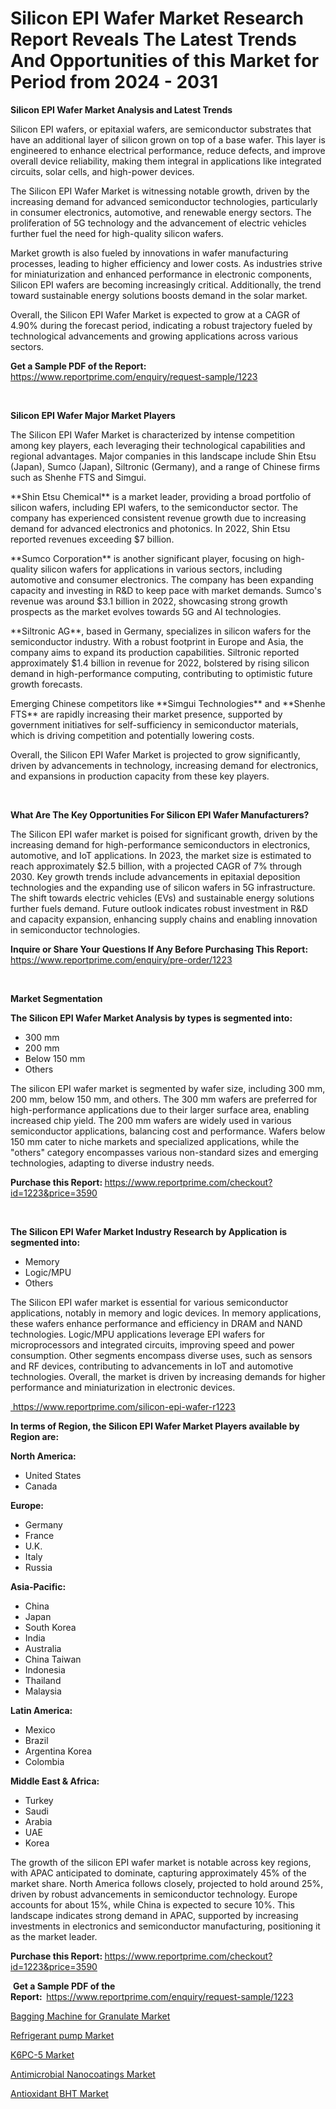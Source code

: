 <p><h1>Silicon EPI Wafer Market Research Report Reveals The Latest Trends And Opportunities of this Market for Period from 2024 - 2031</h1></p><p><strong>Silicon EPI Wafer Market Analysis and Latest Trends</strong></p>
<p><p>Silicon EPI wafers, or epitaxial wafers, are semiconductor substrates that have an additional layer of silicon grown on top of a base wafer. This layer is engineered to enhance electrical performance, reduce defects, and improve overall device reliability, making them integral in applications like integrated circuits, solar cells, and high-power devices. </p><p>The Silicon EPI Wafer Market is witnessing notable growth, driven by the increasing demand for advanced semiconductor technologies, particularly in consumer electronics, automotive, and renewable energy sectors. The proliferation of 5G technology and the advancement of electric vehicles further fuel the need for high-quality silicon wafers. </p><p>Market growth is also fueled by innovations in wafer manufacturing processes, leading to higher efficiency and lower costs. As industries strive for miniaturization and enhanced performance in electronic components, Silicon EPI wafers are becoming increasingly critical. Additionally, the trend toward sustainable energy solutions boosts demand in the solar market. </p><p>Overall, the Silicon EPI Wafer Market is expected to grow at a CAGR of 4.90% during the forecast period, indicating a robust trajectory fueled by technological advancements and growing applications across various sectors.</p></p>
<p><strong>Get a Sample PDF of the Report:&nbsp;</strong> <a href="https://www.reportprime.com/enquiry/request-sample/1223">https://www.reportprime.com/enquiry/request-sample/1223</a></p>
<p>&nbsp;</p>
<p><strong>Silicon EPI Wafer Major Market Players</strong></p>
<p><p>The Silicon EPI Wafer Market is characterized by intense competition among key players, each leveraging their technological capabilities and regional advantages. Major companies in this landscape include Shin Etsu (Japan), Sumco (Japan), Siltronic (Germany), and a range of Chinese firms such as Shenhe FTS and Simgui.</p><p>**Shin Etsu Chemical** is a market leader, providing a broad portfolio of silicon wafers, including EPI wafers, to the semiconductor sector. The company has experienced consistent revenue growth due to increasing demand for advanced electronics and photonics. In 2022, Shin Etsu reported revenues exceeding $7 billion.</p><p>**Sumco Corporation** is another significant player, focusing on high-quality silicon wafers for applications in various sectors, including automotive and consumer electronics. The company has been expanding capacity and investing in R&D to keep pace with market demands. Sumco's revenue was around $3.1 billion in 2022, showcasing strong growth prospects as the market evolves towards 5G and AI technologies.</p><p>**Siltronic AG**, based in Germany, specializes in silicon wafers for the semiconductor industry. With a robust footprint in Europe and Asia, the company aims to expand its production capabilities. Siltronic reported approximately $1.4 billion in revenue for 2022, bolstered by rising silicon demand in high-performance computing, contributing to optimistic future growth forecasts.</p><p>Emerging Chinese competitors like **Simgui Technologies** and **Shenhe FTS** are rapidly increasing their market presence, supported by government initiatives for self-sufficiency in semiconductor materials, which is driving competition and potentially lowering costs. </p><p>Overall, the Silicon EPI Wafer Market is projected to grow significantly, driven by advancements in technology, increasing demand for electronics, and expansions in production capacity from these key players.</p></p>
<p>&nbsp;</p>
<p><strong>What Are The Key Opportunities For Silicon EPI Wafer Manufacturers?</strong></p>
<p><p>The Silicon EPI wafer market is poised for significant growth, driven by the increasing demand for high-performance semiconductors in electronics, automotive, and IoT applications. In 2023, the market size is estimated to reach approximately $2.5 billion, with a projected CAGR of 7% through 2030. Key growth trends include advancements in epitaxial deposition technologies and the expanding use of silicon wafers in 5G infrastructure. The shift towards electric vehicles (EVs) and sustainable energy solutions further fuels demand. Future outlook indicates robust investment in R&D and capacity expansion, enhancing supply chains and enabling innovation in semiconductor technologies.</p></p>
<p><strong>Inquire or Share Your Questions If Any Before Purchasing This Report:</strong> <a href="https://www.reportprime.com/enquiry/pre-order/1223">https://www.reportprime.com/enquiry/pre-order/1223</a></p>
<p>&nbsp;</p>
<p><strong>Market Segmentation</strong></p>
<p><strong>The Silicon EPI Wafer Market Analysis by types is segmented into:</strong></p>
<p><ul><li>300 mm</li><li>200 mm</li><li>Below 150 mm</li><li>Others</li></ul></p>
<p><p>The silicon EPI wafer market is segmented by wafer size, including 300 mm, 200 mm, below 150 mm, and others. The 300 mm wafers are preferred for high-performance applications due to their larger surface area, enabling increased chip yield. The 200 mm wafers are widely used in various semiconductor applications, balancing cost and performance. Wafers below 150 mm cater to niche markets and specialized applications, while the "others" category encompasses various non-standard sizes and emerging technologies, adapting to diverse industry needs.</p></p>
<p><strong>Purchase this Report:&nbsp;</strong><a href="https://www.reportprime.com/checkout?id=1223&price=3590">https://www.reportprime.com/checkout?id=1223&price=3590</a></p>
<p>&nbsp;</p>
<p><strong>The Silicon EPI Wafer Market Industry Research by Application is segmented into:</strong></p>
<p><ul><li>Memory</li><li>Logic/MPU</li><li>Others</li></ul></p>
<p><p>The Silicon EPI wafer market is essential for various semiconductor applications, notably in memory and logic devices. In memory applications, these wafers enhance performance and efficiency in DRAM and NAND technologies. Logic/MPU applications leverage EPI wafers for microprocessors and integrated circuits, improving speed and power consumption. Other segments encompass diverse uses, such as sensors and RF devices, contributing to advancements in IoT and automotive technologies. Overall, the market is driven by increasing demands for higher performance and miniaturization in electronic devices.</p></p>
<p><a href="https://www.reportprime.com/silicon-epi-wafer-r1223">&nbsp;https://www.reportprime.com/silicon-epi-wafer-r1223</a></p>
<p><strong>In terms of Region, the Silicon EPI Wafer Market Players available by Region are:</strong></p>
<p>
    <p> <strong> North America: </strong>
        <ul>
            <li>United States</li>
            <li>Canada</li>
        </ul>
        </p> 
    <p> <strong> Europe: </strong>
        <ul>
            <li>Germany</li>
            <li>France</li>
            <li>U.K.</li>
            <li>Italy</li>
            <li>Russia</li>
        </ul>
        </p> 
    <p> <strong> Asia-Pacific: </strong>
        <ul>
            <li>China</li>
            <li>Japan</li>
            <li>South Korea</li>
            <li>India</li>
            <li>Australia</li>
            <li>China Taiwan</li>
            <li>Indonesia</li>
            <li>Thailand</li>
            <li>Malaysia</li>
        </ul>
        </p> 
    <p> <strong> Latin America: </strong>
        <ul>
            <li>Mexico</li>
            <li>Brazil</li>
            <li>Argentina Korea</li>
            <li>Colombia</li>
        </ul>
        </p> 
    <p> <strong> Middle East & Africa: </strong>
        <ul>
            <li>Turkey</li>
            <li>Saudi</li>
            <li>Arabia</li>
            <li>UAE</li>
            <li>Korea</li>
        </ul>
    </p>
    </p>
<p><p>The growth of the silicon EPI wafer market is notable across key regions, with APAC anticipated to dominate, capturing approximately 45% of the market share. North America follows closely, projected to hold around 25%, driven by robust advancements in semiconductor technology. Europe accounts for about 15%, while China is expected to secure 10%. This landscape indicates strong demand in APAC, supported by increasing investments in electronics and semiconductor manufacturing, positioning it as the market leader.</p></p>
<p><strong>Purchase this Report: </strong><a href="https://www.reportprime.com/checkout?id=1223&price=3590">https://www.reportprime.com/checkout?id=1223&price=3590</a></p>
<p>&nbsp;<strong>Get a Sample PDF of the Report:&nbsp;&nbsp;</strong><a href="https://www.reportprime.com/enquiry/request-sample/1223">https://www.reportprime.com/enquiry/request-sample/1223</a></p>
<p><strong></strong></p>
<p><p><a href="https://issuu.com/reportprime-2/docs/bagging-machine-for-granulate-marke_b5b9d376f0529d">Bagging Machine for Granulate Market</a></p><p><a href="https://medium.com/@susanabraun1964/global-perspectives-on-refrigerant-pump-market-trends-and-forecast-2024-2031-9bf15e49b7e6">Refrigerant pump Market</a></p><p><a href="https://issuu.com/reportprime-2/docs/k6pc-5-market-size-2030.pptx_c6391d52a4928a">K6PC-5 Market</a></p><p><a href="https://www.linkedin.com/pulse/market-dynamics-future-trends-global-antimicrobial-nanocoatings-rvuif?trackingId=bp51UM7PR2KXc8YeAF0tjg%3D%3D">Antimicrobial Nanocoatings Market</a></p><p><a href="https://www.linkedin.com/pulse/global-antioxidant-bht-market-size-share-analysis-product-ucsaf?trackingId=4ss16O%2B%2BRVSHFIgA0LhSiQ%3D%3D">Antioxidant BHT Market</a></p></p>